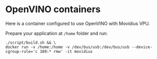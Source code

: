 # OpenVINO containers

Here is a container configured to use OpenVINO with Movidius VPU.

Prepare your application at `/home` folder and run:

```
./script/build.sh && \
docker run -v /home:/home -v /dev/bus/usb:/dev/bus/usb --device-cgroup-rule='c 189:* rmw' -it movidius
```
